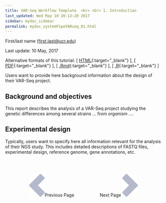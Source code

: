 ```yaml
---
title: VAR-Seq Workflow Template  <br> <br> 1. Introduction
last_updated: Wed May 10 20:13:20 2017
sidebar: mydoc_sidebar
permalink: mydoc_systemPipeVARseq_01.html
---
```

First/last name (first.last@ucr.edu)

Last update: 10 May, 2017 

Alternative formats of this tutorial:
[ [HTML](http://girke.bioinformatics.ucr.edu/GEN242/pages/mydoc/systemPipeVARseq.html){:target="_blank"} ],
[ [PDF](http://girke.bioinformatics.ucr.edu/GEN242/pages/mydoc/systemPipeVARseq.pdf){:target="_blank"} ],
[ [.Rmd](https://raw.githubusercontent.com/tgirke/GEN242/gh-pages/_vignettes/12_VARseqWorkflow/systemPipeVARseq.Rmd){:target="_blank"} ],
[ [.R](https://raw.githubusercontent.com/tgirke/GEN242/gh-pages/_vignettes/12_VARseqWorkflow/systemPipeVARseq.R){:target="_blank"} ]


Users want to provide here background information about the design of their VAR-Seq project.

## Background and objectives

This report describes the analysis of a VAR-Seq project studying the
genetic differences among several strains ... from *organism* ....

## Experimental design

Typically, users want to specify here all information relevant for the
analysis of their NGS study. This includes detailed descriptions of
FASTQ files, experimental design, reference genome, gene annotations,
etc.

<br><br><center><a href="mydoc_systemPipeVARseq_01.html"><img src="images/left_arrow.png" alt="Previous page."></a>Previous Page &nbsp; &nbsp; &nbsp; &nbsp; &nbsp; &nbsp; &nbsp; &nbsp; &nbsp; &nbsp; Next Page
<a href="mydoc_systemPipeVARseq_02.html"><img src="images/right_arrow.png" alt="Next page."></a></center>
